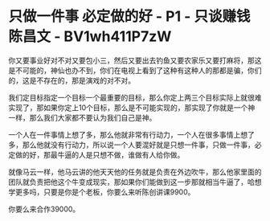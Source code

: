 # 只做一件事 必定做的好 - P1 - 只谈赚钱陈昌文 - BV1wh411P7zW

你又要事业好对不对又要包小三，然后又要出去钓鱼又要农家乐又要打麻将，那这是不可能的，神仙也办不到，你们在电视上看到了这种有这种人的那都是骗，你们的，这是不存在的，那是演戏的对不对。

我们定目标指定一个目标一个最重要的目标，那么你定上两三个目标实际上就很难实现了，那如果你定上10个目标，那么是不可能实现的，那实现了你就是一个神一样，那么我们大家都不要认为我们自己是神。

一个人在一件事情上想了多，那么他就非常有行动力，一个人在很多事情上想了多，那么他就没有行动力，所以说一个人要混好就是只想一件事，只做一件事，必定做的好，那最牛逼的人是只想不做，谁做有人给你做。

就像马云一样，他马云讲的他天天他的任务就是负责在外边吹牛，那么他家里面的团队就负责把他这个牛变成现实，那如果你们能做到这一步那就相当牛逼了，哈想学更多吗，只要是你是个老板，你要么来听陈创讲课9900。

你要么来合作39000。